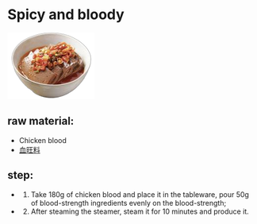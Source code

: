 # Spicy and bloody

![香辣血旺](/images/香辣血旺.png)

## raw material:

- Chicken blood
- [血旺料](/配料/血旺料.md)

## step:

- 1. Take 180g of chicken blood and place it in the tableware, pour 50g of blood-strength ingredients evenly on the blood-strength;
- 2. After steaming the steamer, steam it for 10 minutes and produce it.
